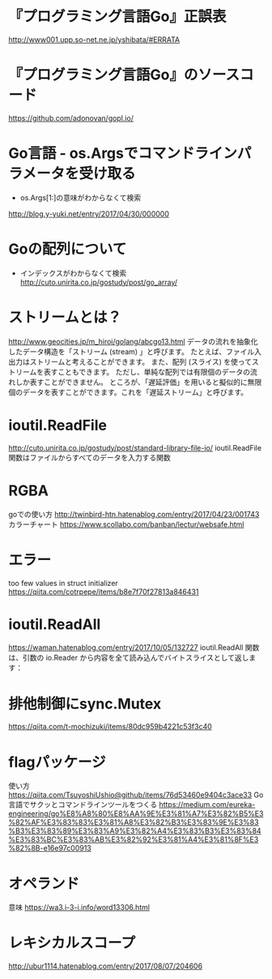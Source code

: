 # 『プログラミング言語Go』正誤表
http://www001.upp.so-net.ne.jp/yshibata/#ERRATA

# 『プログラミング言語Go』のソースコード
https://github.com/adonovan/gopl.io/

# Go言語 - os.Argsでコマンドラインパラメータを受け取る
- os.Args[1:]の意味がわからなくて検索

http://blog.y-yuki.net/entry/2017/04/30/000000



# Goの配列について
- インデックスがわからなくて検索
http://cuto.unirita.co.jp/gostudy/post/go_array/

# ストリームとは？
http://www.geocities.jp/m_hiroi/golang/abcgo13.html
データの流れを抽象化したデータ構造を「ストリーム (stream) 」と呼びます。
たとえば、ファイル入出力はストリームと考えることができます。
また、配列 (スライス) を使ってストリームを表すこともできます。
ただし、単純な配列では有限個のデータの流れしか表すことができません。
ところが、「遅延評価」を用いると擬似的に無限個のデータを表すことができます。これを「遅延ストリーム」と呼びます。

# ioutil.ReadFile
http://cuto.unirita.co.jp/gostudy/post/standard-library-file-io/
ioutil.ReadFile関数はファイルからすべてのデータを入力する関数

# RGBA
goでの使い方
http://twinbird-htn.hatenablog.com/entry/2017/04/23/001743
カラーチャート
https://www.scollabo.com/banban/lectur/websafe.html

# エラー
too few values in struct initializer
https://qiita.com/cotrpepe/items/b8e7f70f27813a846431

# ioutil.ReadAll
https://waman.hatenablog.com/entry/2017/10/05/132727
ioutil.ReadAll 関数は、引数の io.Reader から内容を全て読み込んでバイトスライスとして返します：

# 排他制御にsync.Mutex
https://qiita.com/t-mochizuki/items/80dc959b4221c53f3c40

# flagパッケージ
使い方
https://qiita.com/TsuyoshiUshio@github/items/76d53460e9404c3ace33
Go言語でサクッとコマンドラインツールをつくる
https://medium.com/eureka-engineering/go%E8%A8%80%E8%AA%9E%E3%81%A7%E3%82%B5%E3%82%AF%E3%83%83%E3%81%A8%E3%82%B3%E3%83%9E%E3%83%B3%E3%83%89%E3%83%A9%E3%82%A4%E3%83%B3%E3%83%84%E3%83%BC%E3%83%AB%E3%82%92%E3%81%A4%E3%81%8F%E3%82%8B-e16e97c00913

# オペランド
意味
https://wa3.i-3-i.info/word13306.html

# レキシカルスコープ
http://ubur1114.hatenablog.com/entry/2017/08/07/204606